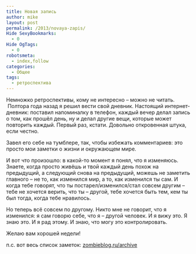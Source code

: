 ```yaml
---
title: Новая запись
author: mike
layout: post
permalink: /2013/novaya-zapis/
Hide SexyBookmarks:
  - 0
Hide OgTags:
  - 0
robotsmeta:
  - index,follow
categories:
  - Общее
tags:
  - ретроспектива
---
```

Немножко ретроспективы, кому не интересно &#8211; можно не читать.  Полтора года назад я решил вести свой дневник. Настоящий интернет-дневник: поставил напоминалку в телефон, каждый вечер делал запись о том, как прошёл день, ну и делал другие вещи, которые может повторить каждый. Первый раз, кстати. Довольно откровенная штука, если честно.

Завел его себе на тумблере, так, чтобы избежать комментариев: это просто мои заметки о жизни и окружающем мире.

И вот что произошло: в какой-то момент я понял, что я изменяюсь. Знаете, когда просто живёшь и твой каждый день похож на предыдущий, а следующий снова на предыдущий, можешь не заметить главного &#8211; не то, как изменился мир, а то, как изменился ты сам. И когда тебе говорят, что ты постарел/изменился/стал совсем другим &#8211; тебе не хочется верить, что ты &#8211; другой, тебе хочется быть тем, кем ты был тогда, когда тебе нравилось.

Но теперь всё совсем по другому. Никто мне не говорит, что я изменился: я сам говорю себе, что я &#8211; другой человек. И я вижу это. Я знаю это. И я рад этому. И знаю, что могу это контролировать.

Желаю вам хорошей недели!

п.с. вот весь список заметок: [zombieblog.ru/archive][1]

 [1]: http://zombieblog.ru/archive